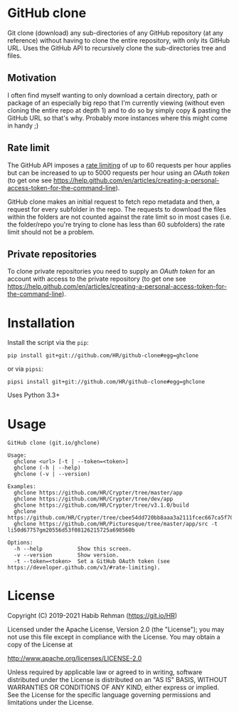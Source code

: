 # GitHub clone
Git clone (download) any sub-directories of any GitHub repository (at any reference) without having to clone the entire repository, with only its GitHub URL.
Uses the GitHub API to recursively clone the sub-directories tree and files.

## Motivation

I often find myself wanting to only download a certain directory, path or package of an especially big repo that I'm currently viewing (without even cloning the entire repo at depth 1) and to do so by simply copy & pasting the GitHub URL so that's why. Probably more instances where this might come in handy ;)

## Rate limit
The GitHub API imposes a [rate limiting](https://developer.github.com/v3/#rate-limiting) of up to 60 requests per hour applies but can be increased to up to 5000 requests per hour using an _OAuth token_ (to get one see https://help.github.com/en/articles/creating-a-personal-access-token-for-the-command-line). 

GitHub clone makes an initial request to fetch repo metadata and then, a request for every subfolder in the repo. The requests to download the files within the folders are not counted against the rate limit so in most cases (i.e. the folder/repo you're trying to clone has less than 60 subfolders) the rate limit should not be a problem.

## Private repositories
To clone private repositories you need to supply an _OAuth token_ for an account with access to the private repository (to get one see https://help.github.com/en/articles/creating-a-personal-access-token-for-the-command-line).

# Installation
Install the script via the `pip`:
```
pip install git+git://github.com/HR/github-clone#egg=ghclone
```
or via `pipsi`:
```
pipsi install git+git://github.com/HR/github-clone#egg=ghclone
```
Uses Python 3.3+

# Usage
```
GitHub clone (git.io/ghclone)

Usage:
  ghclone <url> [-t | --token=<token>]
  ghclone (-h | --help)
  ghclone (-v | --version)

Examples:
  ghclone https://github.com/HR/Crypter/tree/master/app
  ghclone https://github.com/HR/Crypter/tree/dev/app
  ghclone https://github.com/HR/Crypter/tree/v3.1.0/build
  ghclone https://github.com/HR/Crypter/tree/cbee54dd720bb8aaa3a2111fcec667ca5f700510/build
  ghclone https://github.com/HR/Picturesque/tree/master/app/src -t li50d67757gm20556d53f08126215725a698560b

Options:
  -h --help           Show this screen.
  -v --version        Show version.
  -t --token=<token>  Set a GitHub OAuth token (see https://developer.github.com/v3/#rate-limiting).
```
# License
Copyright (C) 2019-2021 Habib Rehman (https://git.io/HR)

Licensed under the Apache License, Version 2.0 (the "License");
you may not use this file except in compliance with the License.
You may obtain a copy of the License at

http://www.apache.org/licenses/LICENSE-2.0

Unless required by applicable law or agreed to in writing, software
distributed under the License is distributed on an "AS IS" BASIS,
WITHOUT WARRANTIES OR CONDITIONS OF ANY KIND, either express or implied.
See the License for the specific language governing permissions and
limitations under the License.

